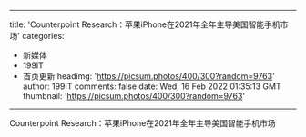 
---
title: 'Counterpoint Research：苹果iPhone在2021年全年主导美国智能手机市场'
categories: 
 - 新媒体
 - 199IT
 - 首页更新
headimg: 'https://picsum.photos/400/300?random=9763'
author: 199IT
comments: false
date: Wed, 16 Feb 2022 01:35:13 GMT
thumbnail: 'https://picsum.photos/400/300?random=9763'
---

<div>   
Counterpoint Research：苹果iPhone在2021年全年主导美国智能手机市场  
</div>
            